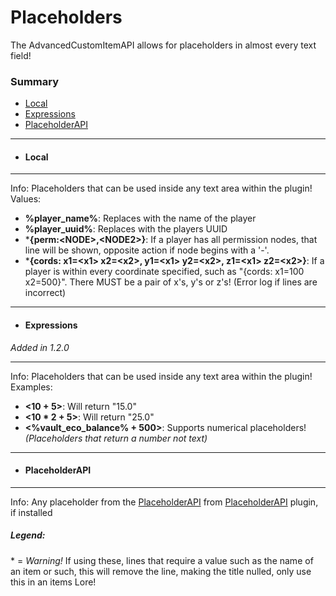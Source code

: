 # Placeholders #
The AdvancedCustomItemAPI allows for placeholders in almost every text field!
### Summary ###
- [Local](#local)
- [Expressions](#expressions)
- [PlaceholderAPI](#placeholderapi)
***
- #### Local ####
***
  Info: Placeholders that can be used inside any text area within the plugin!  
  Values:
  - **%player_name%**: Replaces with the name of the player
  - **%player_uuid%**: Replaces with the players UUID
  - \***{perm:\<NODE\>,\<NODE2\>}**: If a player has all permission nodes, that line will be shown, opposite action if node begins with a '-'.
  - \***{cords: x1=\<x1\> x2=\<x2\>, y1=\<x1\> y2=\<x2\>, z1=\<x1\> z2=\<x2\>}**: If a player is within every coordinate specified, such as "{cords: x1=100 x2=500}". There MUST be a pair of x's, y's or z's! (Error log if lines are incorrect)
***
- #### Expressions ####
*Added in 1.2.0*
***
  Info: Placeholders that can be used inside any text area within the plugin!  
  Examples:
  - **<10 + 5>**: Will return "15.0"
  - **<10 * 2 + 5>**: Will return "25.0"
  - **<%vault_eco_balance% + 500>**: Supports numerical placeholders! *(Placeholders that return a number not text)*
***
- #### PlaceholderAPI ###
***
  Info: Any placeholder from the [PlaceholderAPI](https://www.spigotmc.org/wiki/placeholderapi-placeholders/) from [PlaceholderAPI](https://www.spigotmc.org/resources/placeholderapi.6245/) plugin, if installed

##### Legend: #####
   \* = *Warning!* If using these, lines that require a value such as the name of an item or such, this will remove the line, making the title nulled, only use this in an items Lore!
